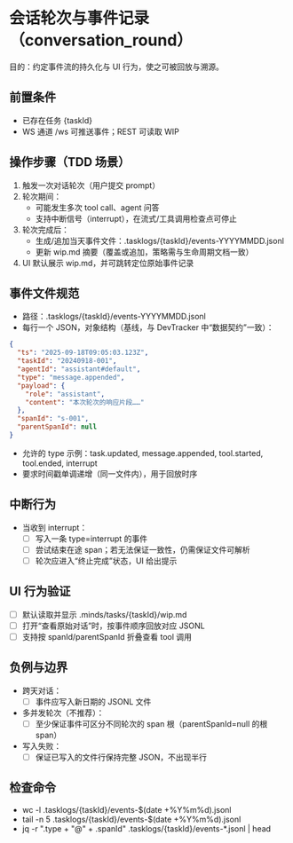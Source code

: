 # 会话轮次与事件记录（conversation_round）

目的：约定事件流的持久化与 UI 行为，使之可被回放与溯源。

## 前置条件
- 已存在任务 {taskId}
- WS 通道 /ws 可推送事件；REST 可读取 WIP

## 操作步骤（TDD 场景）
1) 触发一次对话轮次（用户提交 prompt）
2) 轮次期间：
   - 可能发生多次 tool call、agent 问答
   - 支持中断信号（interrupt），在流式/工具调用检查点可停止
3) 轮次完成后：
   - 生成/追加当天事件文件：.tasklogs/{taskId}/events-YYYYMMDD.jsonl
   - 更新 wip.md 摘要（覆盖或追加，策略需与生命周期文档一致）
4) UI 默认展示 wip.md，并可跳转定位原始事件记录

## 事件文件规范
- 路径：.tasklogs/{taskId}/events-YYYYMMDD.jsonl
- 每行一个 JSON，对象结构（基线，与 DevTracker 中“数据契约”一致）：
```json
{
  "ts": "2025-09-18T09:05:03.123Z",
  "taskId": "20240918-001",
  "agentId": "assistant#default",
  "type": "message.appended",
  "payload": {
    "role": "assistant",
    "content": "本次轮次的响应片段……"
  },
  "spanId": "s-001",
  "parentSpanId": null
}
```
- 允许的 type 示例：task.updated, message.appended, tool.started, tool.ended, interrupt
- 要求时间戳单调递增（同一文件内），用于回放时序

## 中断行为
- 当收到 interrupt：
  - [ ] 写入一条 type=interrupt 的事件
  - [ ] 尝试结束在途 span；若无法保证一致性，仍需保证文件可解析
  - [ ] 轮次应进入“终止完成”状态，UI 给出提示

## UI 行为验证
- [ ] 默认读取并显示 .minds/tasks/{taskId}/wip.md
- [ ] 打开“查看原始对话”时，按事件顺序回放对应 JSONL
- [ ] 支持按 spanId/parentSpanId 折叠查看 tool 调用

## 负例与边界
- 跨天对话：
  - [ ] 事件应写入新日期的 JSONL 文件
- 多并发轮次（不推荐）：
  - [ ] 至少保证事件可区分不同轮次的 span 根（parentSpanId=null 的根 span）
- 写入失败：
  - [ ] 保证已写入的文件行保持完整 JSON，不出现半行

## 检查命令
- wc -l .tasklogs/{taskId}/events-$(date +%Y%m%d).jsonl
- tail -n 5 .tasklogs/{taskId}/events-$(date +%Y%m%d).jsonl
- jq -r ".type + \"@\" + .spanId" .tasklogs/{taskId}/events-*.jsonl | head
